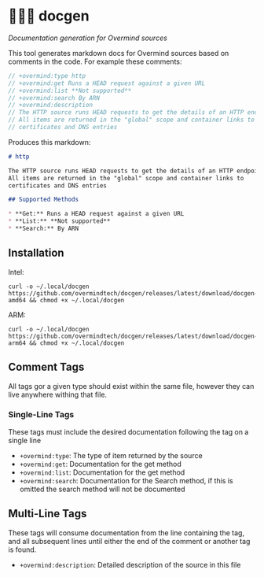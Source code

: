 # 👩‍⚕️🤖 docgen

*Documentation generation for Overmind sources*

This tool generates markdown docs for Overmind sources based on comments in the code. For example these comments:

```go
// +overmind:type http
// +overmind:get Runs a HEAD request against a given URL
// +overmind:list **Not supported**
// +overmind:search By ARN
// +overmind:description
// The HTTP source runs HEAD requests to get the details of an HTTP endpoint.
// All items are returned in the "global" scope and container links to
// certificates and DNS entries
```

Produces this markdown:

```markdown
# http

The HTTP source runs HEAD requests to get the details of an HTTP endpoint.
All items are returned in the "global" scope and container links to
certificates and DNS entries

## Supported Methods

* **Get:** Runs a HEAD request against a given URL
* **List:** **Not supported**
* **Search:** By ARN
```

## Installation

Intel:

```shell
curl -o ~/.local/docgen https://github.com/overmindtech/docgen/releases/latest/download/docgen-amd64 && chmod +x ~/.local/docgen
```

ARM:

```shell
curl -o ~/.local/docgen https://github.com/overmindtech/docgen/releases/latest/download/docgen-arm64 && chmod +x ~/.local/docgen
```

## Comment Tags

All tags gor a given type should exist within the same file, however they can live anywhere withing that file.

### Single-Line Tags

These tags must include the desired documentation following the tag on a single line

* `+overmind:type`: The type of item returned by the source
* `+overmind:get`: Documentation for the get method
* `+overmind:list`: Documentation for the get method
* `+overmind:search`: Documentation for the Search method, if this is omitted the search method will not be documented

## Multi-Line Tags

These tags will consume documentation from the line containing the tag, and all subsequent lines until either the end of the comment or another tag is found.

* `+overmind:description`: Detailed description of the source in this file
